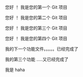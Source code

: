 您好 ！ 我是您的第一个 Git 项目

您好 ！ 我是您的第二个 Git 项目

您好 ！ 我是您的第三个 Git 项目

您好 ！ 我是您的第四个 Git 项目

我的下一个功能文件。。。。。已经完成了

我的第三个功能 .....又已经完成了

我是 haha
